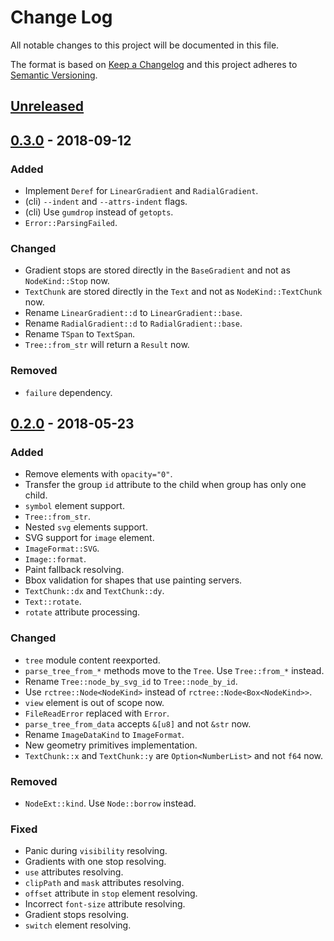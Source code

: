 # Change Log
All notable changes to this project will be documented in this file.

The format is based on [Keep a Changelog](http://keepachangelog.com/)
and this project adheres to [Semantic Versioning](http://semver.org/).

## [Unreleased]

## [0.3.0] - 2018-09-12
### Added
- Implement `Deref` for `LinearGradient` and `RadialGradient`.
- (cli) `--indent` and `--attrs-indent` flags.
- (cli) Use `gumdrop` instead of `getopts`.
- `Error::ParsingFailed`.

### Changed
- Gradient stops are stored directly in the `BaseGradient` and not as `NodeKind::Stop` now.
- `TextChunk` are stored directly in the `Text` and not as `NodeKind::TextChunk` now.
- Rename `LinearGradient::d` to `LinearGradient::base`.
- Rename `RadialGradient::d` to `RadialGradient::base`.
- Rename `TSpan` to `TextSpan`.
- `Tree::from_str` will return a `Result` now.

### Removed
- `failure` dependency.

## [0.2.0] - 2018-05-23
### Added
- Remove elements with `opacity="0"`.
- Transfer the group `id` attribute to the child when group has only one child.
- `symbol` element support.
- `Tree::from_str`.
- Nested `svg` elements support.
- SVG support for `image` element.
- `ImageFormat::SVG`.
- `Image::format`.
- Paint fallback resolving.
- Bbox validation for shapes that use painting servers.
- `TextChunk::dx` and `TextChunk::dy`.
- `Text::rotate`.
- `rotate` attribute processing.

### Changed
- `tree` module content reexported.
- `parse_tree_from_*` methods move to the `Tree`. Use `Tree::from_*` instead.
- Rename `Tree::node_by_svg_id` to `Tree::node_by_id`.
- Use `rctree::Node<NodeKind>` instead of `rctree::Node<Box<NodeKind>>`.
- `view` element is out of scope now.
- `FileReadError` replaced with `Error`.
- `parse_tree_from_data` accepts `&[u8]` and not `&str` now.
- Rename `ImageDataKind` to `ImageFormat`.
- New geometry primitives implementation.
- `TextChunk::x` and `TextChunk::y` are `Option<NumberList>` and not `f64` now.

### Removed
- `NodeExt::kind`. Use `Node::borrow` instead.

### Fixed
- Panic during `visibility` resolving.
- Gradients with one stop resolving.
- `use` attributes resolving.
- `clipPath` and `mask` attributes resolving.
- `offset` attribute in `stop` element resolving.
- Incorrect `font-size` attribute resolving.
- Gradient stops resolving.
- `switch` element resolving.

[Unreleased]: https://github.com/RazrFalcon/usvg/compare/v0.3.0...HEAD
[0.3.0]: https://github.com/RazrFalcon/svgtypes/compare/v0.2.0...v0.3.0
[0.2.0]: https://github.com/RazrFalcon/svgtypes/compare/v0.1.1...v0.2.0
